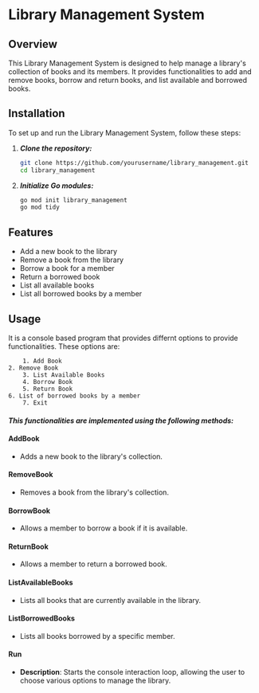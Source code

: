 # Library Management System

## Overview

This Library Management System is designed to help manage a library's collection of books and its members. It provides functionalities to add and remove books, borrow and return books, and list available and borrowed books.

## Installation

To set up and run the Library Management System, follow these steps:

1. ***Clone the repository:***
    ```sh
    git clone https://github.com/yourusername/library_management.git
    cd library_management
    ```

2. ***Initialize Go modules:***
    ```sh
    go mod init library_management
    go mod tidy
    ```


## Features
+ Add a new book to the library
+ Remove a book from the library
+ Borrow a book for a member
+ Return a borrowed book
+ List all available books
+ List all borrowed books by a member
    

## Usage
It is a console based program that provides differnt options to provide functionalities. These options are:

        1. Add Book
	2. Remove Book
        3. List Available Books
        4. Borrow Book
        5. Return Book
	6. List of borrowed books by a member
        7. Exit

#### *This functionalities are implemented using the following methods:*

#### AddBook
-  Adds a new book to the library's collection.


#### RemoveBook
-  Removes a book from the library's collection.


#### BorrowBook
- Allows a member to borrow a book if it is available.


#### ReturnBook
- Allows a member to return a borrowed book.


#### ListAvailableBooks
- Lists all books that are currently available in the library.


#### ListBorrowedBooks
- Lists all books borrowed by a specific member.

#### Run
- **Description**: Starts the console interaction loop, allowing the user to choose various options to manage the library.


